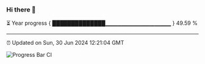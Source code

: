 ### Hi there 👋

⏳ Year progress { ██████████████▁▁▁▁▁▁▁▁▁▁▁▁▁▁▁▁ } 49.59 %

---

⏰ Updated on Sun, 30 Jun 2024 12:21:04 GMT

![Progress Bar CI](https://github.com/liununu/liununu/workflows/Progress%20Bar%20CI/badge.svg)
